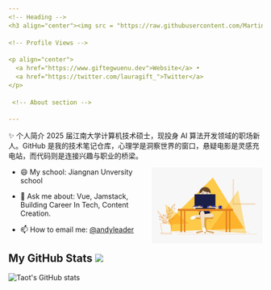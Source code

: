 ```yaml
---
<!-- Heading -->
<h3 align="center"><img src = "https://raw.githubusercontent.com/MartinHeinz/MartinHeinz/master/wave.gif" width = 30px> Hi there! I'm Andyleader</h3>

<!-- Profile Views -->

<p align="center">
  <a href="https://www.giftegwuenu.dev">Website</a> •
  <a href="https://twitter.com/lauragift_">Twitter</a>
</p>

 <!-- About section -->

---
```

✨ 个人简介
2025 届江南大学计算机技术硕士，现投身 AI 算法开发领域的职场新人。GitHub 是我的技术笔记仓库，心理学是洞察世界的窗口，悬疑电影是灵感充电站，而代码则是连接兴趣与职业的桥梁。

<!-- code gif-->
<img align="right" alt="GIF" src="./code.gif" width="220" height="150" />

- 😄 My school: Jiangnan Unversity school   

- 💬 Ask me about: Vue, Jamstack, Building Career In Tech, Content Creation.

- 📫 How to email me: [@andyleader](https://mao19980704@163.com)

<!-- About section: END -->

<!-- GitHub section -->

##  My GitHub Stats <img src = "https://i.pinimg.com/originals/65/c4/f4/65c4f452571be1261e9c623f7da488ac.gif" width = 40px> 
 
![Taot's GitHub stats](https://github-readme-stats.vercel.app/api?username=andyleader)

<!-- THE END -->



<!--
**andyleader/andyleader** is a ✨ _special_ ✨ repository because its `README.md` (this file) appears on your GitHub profile.

Here are some ideas to get you started:

- 🔭 I’m currently working on ...
- 🌱 I’m currently learning ...
- 👯 I’m looking to collaborate on ...
- 🤔 I’m looking for help with ...
- 💬 Ask me about ...
- 📫 How to reach me: ...
- 😄 Pronouns: ...
- ⚡ Fun fact: ...
-->
